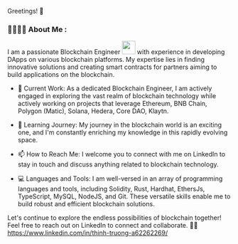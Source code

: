 Greetings! 👋

### :woman_technologist:👨‍💻 About Me :
I am a passionate Blockchain Engineer <img src="https://media.giphy.com/media/WUlplcMpOCEmTGBtBW/giphy.gif" width="30"> with experience in developing DApps on various blockchain platforms. My expertise lies in finding innovative solutions and creating smart contracts for partners aiming to build applications on the blockchain.

 - 🔭 Current Work:
As a dedicated Blockchain Engineer, I am actively engaged in exploring the vast realm of blockchain technology while actively working on projects that leverage Ethereum, BNB Chain, Polygon (Matic), Solana, Hedera, Core DAO, Klaytn.

 - 🌱 Learning Journey:
My journey in the blockchain world is an exciting one, and I'm constantly enriching my knowledge in this rapidly evolving space.

 - 📫 How to Reach Me:
I welcome you to connect with me on LinkedIn to stay in touch and discuss anything related to blockchain technology.

 - 💻 Languages and Tools:
I am well-versed in an array of programming languages and tools, including Solidity, Rust, Hardhat, EthersJs, TypeScript, MySQL, NodeJS, and Git. These versatile skills enable me to build robust and efficient blockchain solutions.

Let's continue to explore the endless possibilities of blockchain together! Feel free to reach out on LinkedIn to connect and collaborate. 👩‍💼
https://www.linkedin.com/in/thinh-truong-a62262269/
